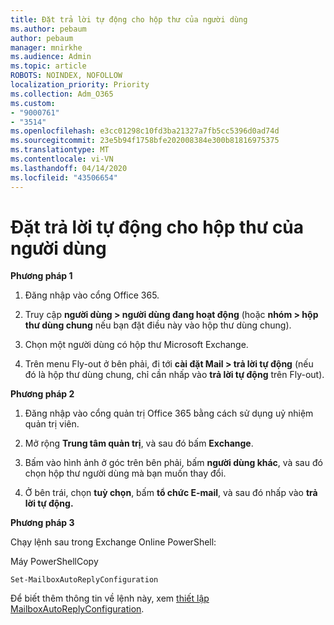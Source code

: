 ```yaml
---
title: Đặt trả lời tự động cho hộp thư của người dùng
ms.author: pebaum
author: pebaum
manager: mnirkhe
ms.audience: Admin
ms.topic: article
ROBOTS: NOINDEX, NOFOLLOW
localization_priority: Priority
ms.collection: Adm_O365
ms.custom:
- "9000761"
- "3514"
ms.openlocfilehash: e3cc01298c10fd3ba21327a7fb5cc5396d0ad74d
ms.sourcegitcommit: 23e5b94f1758bfe202008384e300b81816975375
ms.translationtype: MT
ms.contentlocale: vi-VN
ms.lasthandoff: 04/14/2020
ms.locfileid: "43506654"
---
```

# <a name="set-auto-replies-for-a-users-mailbox"></a>Đặt trả lời tự động cho hộp thư của người dùng

**Phương pháp 1**

1. Đăng nhập vào cổng Office 365.

2. Truy cập **người dùng > người dùng đang hoạt động** (hoặc **nhóm > hộp thư dùng chung** nếu bạn đặt điều này vào hộp thư dùng chung).

3. Chọn một người dùng có hộp thư Microsoft Exchange.

4. Trên menu Fly-out ở bên phải, đi tới **cài đặt Mail > trả lời tự động** (nếu đó là hộp thư dùng chung, chỉ cần nhấp vào **trả lời tự động** trên Fly-out).

**Phương pháp 2**

1. Đăng nhập vào cổng quản trị Office 365 bằng cách sử dụng uỷ nhiệm quản trị viên.

2. Mở rộng **Trung tâm quản trị**, và sau đó bấm **Exchange**.

3. Bấm vào hình ảnh ở góc trên bên phải, bấm **người dùng khác**, và sau đó chọn hộp thư người dùng mà bạn muốn thay đổi.

4. Ở bên trái, chọn **tuỳ chọn**, bấm **tổ chức E-mail**, và sau đó nhấp vào **trả lời tự động.**

**Phương pháp 3**

Chạy lệnh sau trong Exchange Online PowerShell:

Máy PowerShellCopy

    Set-MailboxAutoReplyConfiguration

Để biết thêm thông tin về lệnh này, xem [thiết lập MailboxAutoReplyConfiguration](https://docs.microsoft.com/powershell/module/exchange/mailboxes/set-mailboxautoreplyconfiguration).
